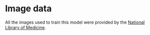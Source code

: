 # Image data

All the images used to train this model were provided by the [National Library of Medicine](https://www.nlm.nih.gov/).
